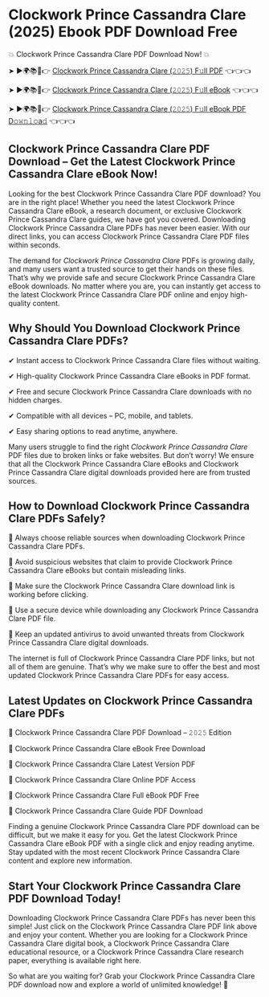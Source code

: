 # Clockwork Prince Cassandra Clare (2025) Ebook PDF Download Free

💥 Clockwork Prince Cassandra Clare PDF Download Now! 💥

➤ ►🌍📚📱👉 [Clockwork Prince Cassandra Clare (𝟸𝟶𝟸𝟻) F𝚞ll PDF](https://getpdf.xyz/clockwork-prince-cassandra-clare) 👈👈👈


➤ ►🌍📚📱👉 [Clockwork Prince Cassandra Clare (𝟸𝟶𝟸𝟻) F𝚞ll eBook](https://getpdf.xyz/clockwork-prince-cassandra-clare) 👈👈👈


➤ ►🌍📚📱👉 [Clockwork Prince Cassandra Clare (𝟸𝟶𝟸𝟻) F𝚞ll eBook PDF D𝚘𝚠𝚗𝚕𝚘a𝚍](https://getpdf.xyz/clockwork-prince-cassandra-clare) 👈👈👈


## Clockwork Prince Cassandra Clare PDF Download – Get the Latest Clockwork Prince Cassandra Clare eBook Now!

Looking for the best Clockwork Prince Cassandra Clare PDF download? You are in the right place! Whether you need the latest Clockwork Prince Cassandra Clare eBook, a research document, or exclusive Clockwork Prince Cassandra Clare guides, we have got you covered. Downloading Clockwork Prince Cassandra Clare PDFs has never been easier. With our direct links, you can access Clockwork Prince Cassandra Clare PDF files within seconds.

The demand for *Clockwork Prince Cassandra Clare* PDFs is growing daily, and many users want a trusted source to get their hands on these files. That’s why we provide safe and secure Clockwork Prince Cassandra Clare eBook downloads. No matter where you are, you can instantly get access to the latest Clockwork Prince Cassandra Clare PDF online and enjoy high-quality content.

## Why Should You Download Clockwork Prince Cassandra Clare PDFs?

✔ Instant access to Clockwork Prince Cassandra Clare files without waiting.

✔ High-quality Clockwork Prince Cassandra Clare eBooks in PDF format.

✔ Free and secure Clockwork Prince Cassandra Clare downloads with no hidden charges.

✔ Compatible with all devices – PC, mobile, and tablets.

✔ Easy sharing options to read anytime, anywhere.

Many users struggle to find the right *Clockwork Prince Cassandra Clare* PDF files due to broken links or fake websites. But don’t worry! We ensure that all the Clockwork Prince Cassandra Clare eBooks and Clockwork Prince Cassandra Clare digital downloads provided here are from trusted sources.

## How to Download Clockwork Prince Cassandra Clare PDFs Safely?

📌 Always choose reliable sources when downloading Clockwork Prince Cassandra Clare PDFs.

📌 Avoid suspicious websites that claim to provide Clockwork Prince Cassandra Clare eBooks but contain misleading links.

📌 Make sure the Clockwork Prince Cassandra Clare download link is working before clicking.

📌 Use a secure device while downloading any Clockwork Prince Cassandra Clare PDF file.

📌 Keep an updated antivirus to avoid unwanted threats from Clockwork Prince Cassandra Clare digital downloads.

The internet is full of Clockwork Prince Cassandra Clare PDF links, but not all of them are genuine. That’s why we make sure to offer the best and most updated Clockwork Prince Cassandra Clare PDFs for easy access.

## Latest Updates on Clockwork Prince Cassandra Clare PDFs

🔹 Clockwork Prince Cassandra Clare PDF Download – 𝟸𝟶𝟸𝟻 Edition

🔹 Clockwork Prince Cassandra Clare eBook Free Download

🔹 Clockwork Prince Cassandra Clare Latest Version PDF

🔹 Clockwork Prince Cassandra Clare Online PDF Access

🔹 Clockwork Prince Cassandra Clare Full eBook PDF Free

🔹 Clockwork Prince Cassandra Clare Guide PDF Download

Finding a genuine Clockwork Prince Cassandra Clare PDF download can be difficult, but we make it easy for you. Get the latest Clockwork Prince Cassandra Clare eBook PDF with a single click and enjoy reading anytime. Stay updated with the most recent Clockwork Prince Cassandra Clare content and explore new information.

## Start Your Clockwork Prince Cassandra Clare PDF Download Today!

Downloading Clockwork Prince Cassandra Clare PDFs has never been this simple! Just click on the Clockwork Prince Cassandra Clare PDF link above and enjoy your content. Whether you are looking for a Clockwork Prince Cassandra Clare digital book, a Clockwork Prince Cassandra Clare educational resource, or a Clockwork Prince Cassandra Clare research paper, everything is available right here.

So what are you waiting for? Grab your Clockwork Prince Cassandra Clare PDF download now and explore a world of unlimited knowledge! 🚀